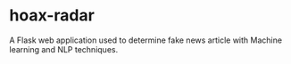 # hoax-radar
A Flask web application used to determine fake news article with Machine learning and NLP techniques.

